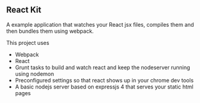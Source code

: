 React Kit
---

A example application that watches your React jsx files, compiles them and then bundles them using webpack.

This project uses

- Webpack
- React
- Grunt tasks to build and watch react and keep the nodeserver running using nodemon
- Preconfigured settings so that react shows up in your chrome dev tools
- A basic nodejs server based on expressjs 4 that serves your static html pages